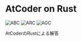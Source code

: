 # AtCoder on Rust
![ABC](https://progress-bar.dev/162/?title=ABC&scale=1323&width=110&suffix=)
![ARC](https://progress-bar.dev/6/?title=ARC&scale=541&width=110&suffix=)
![AGC](https://progress-bar.dev/0/?title=AGC&scale=336&width=110&suffix=)

AtCoderのRustによる解答
